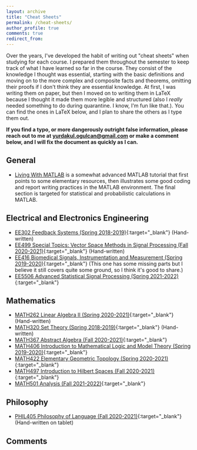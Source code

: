 ```yaml
---
layout: archive
title: "Cheat Sheets"
permalink: /cheat-sheets/
author_profile: true
comments: true
redirect_from:
---
```


Over the years, I've developed the habit of writing out "cheat sheets" when studying for each course. I prepared them throughout the semester to keep track of what I have learned so far in the course. They consist of the knowledge I thought was essential, starting with the basic definitions and moving on to the more complex and composite facts and theorems, omitting their proofs if I don't think they are essential knowledge. At first, I was writing them on paper, but then I moved on to writing them in LaTeX because I thought it made them more legible and structured (also I *really* needed something to do during quarantine. I know, I'm fun like that.). You can find the ones in LaTeX below, and I plan to share the others as I type them out.

**If you find a typo, or more dangerously outright false information, please reach out to me at [yurdakul.ogulcan@gmail.com](mailto:yurdakul.ogulcan@gmail.com) or make a comment below, and I will fix the document as quickly as I can.**

## General

- [Living With MATLAB](/matlab) is a somewhat advanced MATLAB tutorial that first points to some elementary resources, then illustrates some good coding and report writing practices in the MATLAB environment. The final section is targeted for statistical and probabilistic calculations in MATLAB.

## Electrical and Electronics Engineering

- [EE302 Feedback Systems (Spring 2018-2019)](/files/EE302CheatSheet_OgulCanYurdakul.pdf){:target="_blank"} (Hand-written)
- [EE499 Special Topics: Vector Space Methods in Signal Processing (Fall 2020-2021)](/files/EE499CheatSheet_OgulCanYurdakul.pdf){:target="_blank"} (Hand-written)
- [EE416 Biomedical Signals, Instrumentation and Measurement (Spring 2019-2020)](/files/EE416CheatSheet_OgulCanYurdakul.pdf){:target="_blank"} (This one has some missing parts but I believe it still covers quite some ground, so I think it's good to share.)
- [EE5506 Advanced Statistical Signal Processing (Spring 2021-2022)](/files/EE5506CheatSheet_OgulCanYurdakul.pdf){:target="_blank"}

## Mathematics

- [MATH262 Linear Algebra II (Spring 2020-2021)](/files/MATH262CheatSheet_OgulCanYurdakul.pdf){:target="_blank"} (Hand-written)
- [MATH320 Set Theory (Spring 2018-2019)](/files/MATH320CheatSheet_OgulCanYurdakul.pdf){:target="_blank"} (Hand-written)
- [MATH367 Abstract Algebra (Fall 2020-2021)](/files/MATH367CheatSheet_OgulCanYurdakul.pdf){:target="_blank"}
- [MATH406 Introduction to Mathematical Logic and Model Theory (Spring 2019-2020)](/files/MATH406CheatSheet_OgulCanYurdakul.pdf){:target="_blank"}
- [MATH422 Elementary Geometric Topology (Spring 2020-2021)](/files/MATH422CheatSheet_OgulCanYurdakul.pdf){:target="_blank"}
- [MATH497 Introduction to Hilbert Spaces (Fall 2020-2021)](/files/MATH497CheatSheet_OgulCanYurdakul.pdf){:target="_blank"}
- [MATH501 Analysis (Fall 2021-2022)](/files/MATH501CheatSheet_OgulCanYurdakul.pdf){:target="_blank"}

## Philosophy

- [PHIL405 Philosophy of Language (Fall 2020-2021)](/files/PHIL405CheatSheet_OgulCanYurdakul.pdf){:target="_blank"} (Hand-written on tablet)

## Comments

<section id="comments">
    <script src="https://giscus.app/client.js"
        data-repo="ogulyurdakul/ogulyurdakul.github.io"
        data-repo-id="MDEwOlJlcG9zaXRvcnkzNzYyNTMzNDY="
        data-category="General"
        data-category-id="DIC_kwDOFm0ros4CRBWP"
        data-mapping="pathname"
        data-strict="0"
        data-reactions-enabled="0"
        data-emit-metadata="0"
        data-input-position="top"
        data-theme="light"
        data-lang="en"
        crossorigin="anonymous"
        async>
    </script>
</section>